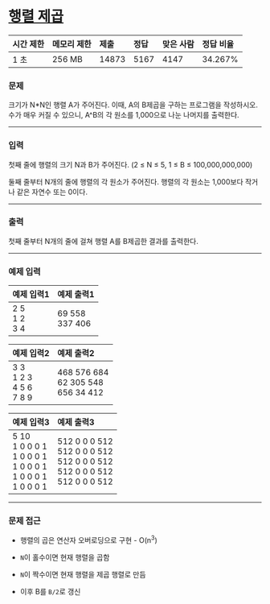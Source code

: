 # [행렬 제곱](https://www.acmicpc.net/problem/10830)

<div align = center>

| 시간 제한 | 메모리 제한 | 제출  | 정답 | 맞은 사람 | 정답 비율 |
| :-------- | :---------- | :---- | :--- | :-------- | :-------- |
| 1 초      | 256 MB      | 14873 | 5167 | 4147      | 34.267%   |

</div>

### 문제

크기가 N*N인 행렬 A가 주어진다. 이때, A의 B제곱을 구하는 프로그램을 작성하시오. 수가 매우 커질 수 있으니, A^B의 각 원소를 1,000으로 나눈 나머지를 출력한다.

---

### 입력

첫째 줄에 행렬의 크기 N과 B가 주어진다. (2 ≤ N ≤  5, 1 ≤ B ≤ 100,000,000,000)

둘째 줄부터 N개의 줄에 행렬의 각 원소가 주어진다. 행렬의 각 원소는 1,000보다 작거나 같은 자연수 또는 0이다.

---

### 출력

첫째 줄부터 N개의 줄에 걸쳐 행렬 A를 B제곱한 결과를 출력한다.

---

### 예제 입력

| 예제 입력1          | 예제 출력1         |
| :------------------ | :----------------- |
| 2 5<br/>1 2<br/>3 4 | 69 558<br/>337 406 |

| 예제 입력2                        | 예제 출력2                                |
| :-------------------------------- | :---------------------------------------- |
| 3 3<br/>1 2 3<br/>4 5 6<br/>7 8 9 | 468 576 684<br/>62 305 548<br/>656 34 412 |

| 예제 입력3                                                                 | 예제 출력3                                                                            |
| :------------------------------------------------------------------------- | :------------------------------------------------------------------------------------ |
| 5 10<br/>1 0 0 0 1<br/>1 0 0 0 1<br/>1 0 0 0 1<br/>1 0 0 0 1<br/>1 0 0 0 1 | 512 0 0 0 512<br/>512 0 0 0 512<br/>512 0 0 0 512<br/>512 0 0 0 512<br/>512 0 0 0 512 |

---

### 문제 접근

  - 행렬의 곱은 연산자 오버로딩으로 구현 - O(n<sup>3</sup>)

  - `N`이 홀수이면 현재 행렬을 곱함

  - `N`이 짝수이면 현재 행렬을 제곱 행렬로 만듬

  - 이후 B를 `B/2`로 갱신